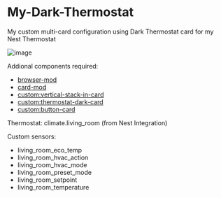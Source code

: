 # My-Dark-Thermostat
My custom multi-card configuration using Dark Thermostat card for my Nest Thermostat

![image](https://community-assets.home-assistant.io/original/3X/7/f/7fd8149d76be7736f1e209c62abfc2888e1acc21.png) 

Addional components required:
 - [browser-mod](https://github.com/thomasloven/hass-browser_mod)
 - [card-mod](https://github.com/thomasloven/lovelace-card-mod)
 - [custom:vertical-stack-in-card](https://github.com/ofekashery/vertical-stack-in-card)
 - [custom:thermostat-dark-card](https://github.com/ciotlosm/lovelace-thermostat-dark-card)
 - [custom:button-card](https://github.com/custom-cards/button-card)
 
Thermostat: climate.living_room (from Nest Integration)

Custom sensors:
 - living_room_eco_temp
 - living_room_hvac_action
 - living_room_hvac_mode
 - living_room_preset_mode
 - living_room_setpoint
 - living_room_temperature
